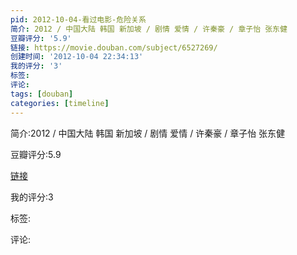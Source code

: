 ```yaml
---
pid: 2012-10-04-看过电影-危险关系
简介: 2012 / 中国大陆 韩国 新加坡 / 剧情 爱情 / 许秦豪 / 章子怡 张东健
豆瓣评分: '5.9'
链接: https://movie.douban.com/subject/6527269/
创建时间: '2012-10-04 22:34:13'
我的评分: '3'
标签:
评论:
tags: [douban]
categories: [timeline]
---
```

简介:2012 / 中国大陆 韩国 新加坡 / 剧情 爱情 / 许秦豪 / 章子怡 张东健

豆瓣评分:5.9

[链接](https://movie.douban.com/subject/6527269/)

我的评分:3

标签:

评论:

